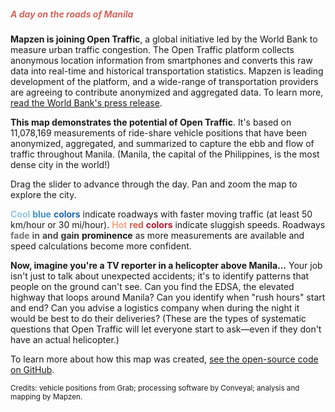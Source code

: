 <h5 style="color: #d4645c">A day on the roads of Manila</h5>

**Mapzen is joining Open Traffic**, a global initiative led by the World Bank to measure urban traffic congestion. The Open Traffic platform collects anonymous location information from smartphones and converts this raw data into real-time and historical transportation statistics. Mapzen is leading development of the platform, and a wide-range of transportation providers are agreeing to contribute anonymized and aggregated data. To learn more, <a href="TODO" target="_blank">read the World Bank's press release</a>.

**This map demonstrates the potential of Open Traffic**. It's based on 11,078,169 measurements of ride-share vehicle positions that have been anonymized, aggregated, and summarized to capture the ebb and flow of traffic throughout Manila. (Manila, the capital of the Philippines, is the most dense city in the world!)

Drag the slider to advance through the day. Pan and zoom the map to explore the city.

<span style="color: #92c5de; font-weight: bold;">Cool</span> <span style="color: #4393c3; font-weight: bold;">blue</span> <span style="color: #2166ac; font-weight: bold;">colors</span> indicate roadways with faster moving traffic (at least 50 km/hour or 30 mi/hour). <span style="color: #f4a582; font-weight: bold;">Hot</span> <span style="color: #d6604d; font-weight: bold;">red</span> <span style="color: #b2182b; font-weight: bold;">colors</span> indicate sluggish speeds. Roadways <span style="opacity: .6; font-weight: bold;">fade</span> <span style="opacity: .7; font-weight: bold;">in</span> <span style="opacity: .8; font-weight: bold;">and</span> <span style="opacity: .9; font-weight: bold;">gain</span> <span style="opacity: 1; font-weight: bold;">prominence</span> as more measurements are available and speed calculations become more confident.

**Now, imagine you're a TV reporter in a helicopter above Manila&hellip;** Your job isn't just to talk about unexpected accidents; it's to identify patterns that people on the ground can't see. Can you find the EDSA, the elevated highway that loops around Manila? Can you identify when "rush hours" start and end?  Can you advise a logistics company when during the night it would be best to do their deliveries? (These are the types of systematic questions that Open Traffic will let everyone start to ask&mdash;even if they don't have an actual helicopter.)

To learn more about how this map was created, <a href="https://github.com/mapzen/open-traffic-poc-data-demo" target="_blank">see the open-source code on GitHub</a>.

<small>Credits: vehicle positions from Grab; processing software by Conveyal; analysis and mapping by Mapzen.</small>